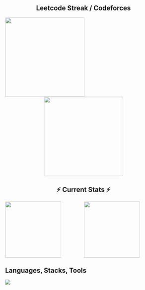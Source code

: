 <!--
**amritendunath/amritendunath** is a ✨ _special_ ✨ repository because its `README.md` (this file) appears on your GitHub profile.

Here are some ideas to get you started:

- 🔭 I’m currently working on ...
- 🌱 I’m currently learning ...
- 👯 I’m looking to collaborate on ...
- 🤔 I’m looking for help with ...
- 💬 Ask me about ...
- 📫 How to reach me: ...
- 😄 Pronouns: ...
- ⚡ Fun fact: ...
-->

<div align="center">
  <h2> Leetcode Streak / Codeforces </h2>
</div>
<div align="center">
  <a>
    <img height=255 align="left" src="https://leetcard.jacoblin.cool/amritendunath?ext=heatmap"/>
  </a>
  <a>
    <img height=255 align="center" src="https://codeforces-readme-stats.vercel.app/api/card?username=amritendunath&theme=transparent"/>
  </a>
</div>


<div align="center">
  <h2> ⚡ Current Stats ⚡ </h2>
</div>

<div align="center">
  <a href="https://github.com/amritendunath/github-readme-stats">
    <img height="180" align="left" src="https://github-readme-stats.vercel.app/api?username=amritendunath&show_icons=true&theme=transparent"/>
  </a>
  <a href="https://github.com/amritendunath/github-readme-stats">
    <img height=180 align="center" src="https://github-readme-stats.vercel.app/api/top-langs?username=amritendunath&layout=compact&langs_count=8&card_width=320&theme=transparent" />
  </a>
</div>

<div align="center">
  <h2> </h2>
  <a>
<!--     <img align="center" src="https://streak-stats.demolab.com/?user=amritendunath&currStreakNum=2FD3EB&fire=pink&sideLabels=F00&date_format=[Y.]n.j&theme=transparent"/> -->
  </a>
</div>


<div>
  <a>
    <h2>Languages, Stacks, Tools</h2>
<!--      <img src="https://img.shields.io/badge/Amazon%20DynamoDB-4053D6?style=for-the-badge&logo=Amazon%20DynamoDB&logoColor=white"/> -->
     <img src="https://skillicons.dev/icons?i=html,css,tailwind,bootstrap,js,react,redux,nodejs,expressjs,java,spring,python,django,c,cpp,raspberrypi,mysql,postgresql,mongodb,dynamodb,git,github,aws,postman,vscode,sublime,docker,kubernetes,linux,jenkins,npm,notion,stackoverflow,discord,kafka,firebase,figma"/>
  </a>
</div>

